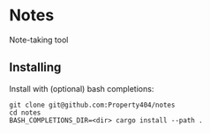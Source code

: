# Notes

Note-taking tool

## Installing

Install with (optional) bash completions:

```
git clone git@github.com:Property404/notes
cd notes
BASH_COMPLETIONS_DIR=<dir> cargo install --path .
```
